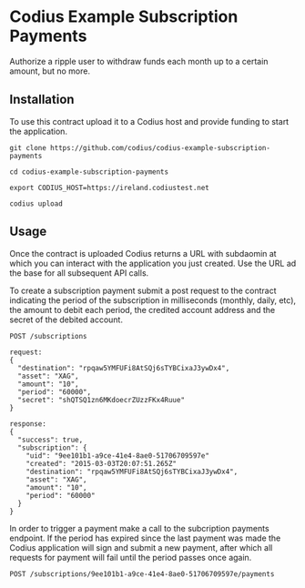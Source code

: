 
# Codius Example Subscription Payments

Authorize a ripple user to withdraw funds each month up to a certain
amount, but no more.


## Installation

To use this contract upload it to a Codius host and provide funding to
start the application.

    git clone https://github.com/codius/codius-example-subscription-payments

    cd codius-example-subscription-payments

    export CODIUS_HOST=https://ireland.codiustest.net

    codius upload

## Usage

Once the contract is uploaded Codius returns a URL with subdaomin at which you
can interact with the application you just created. Use the URL ad the base
for all subsequent API calls.

To create a subscription payment submit a post request to the contract
indicating the period of the subscription in milliseconds (monthly, daily, etc),
the amount to debit each period, the credited account address and the secret
of the debited account.

````
POST /subscriptions

request:
{
  "destination": "rpqaw5YMFUFi8AtSQj6sTYBCixaJ3ywDx4",
  "asset": "XAG",
  "amount": "10",
  "period": "60000",
  "secret": "shQTSQ1zn6MKdoecrZUzzFKx4Ruue"
}

response:
{
  "success": true,
  "subscription": {
    "uid": "9ee101b1-a9ce-41e4-8ae0-51706709597e"
    "created": "2015-03-03T20:07:51.265Z"
    "destination": "rpqaw5YMFUFi8AtSQj6sTYBCixaJ3ywDx4",
    "asset": "XAG",
    "amount": "10",
    "period": "60000"
  }
}
````

In order to trigger a payment make a call to the subcription
payments endpoint. If the period has expired since the last
payment was made the Codius application will sign and submit
a new payment, after which all requests for payment will fail
until the period passes once again.

````
POST /subscriptions/9ee101b1-a9ce-41e4-8ae0-51706709597e/payments
````

